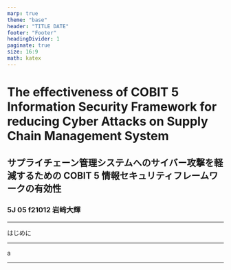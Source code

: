 ```yaml
---
marp: true
theme: "base"
header: "TITLE DATE"
footer: "Footer"
headingDivider: 1
paginate: true
size: 16:9
math: katex
---
```


<!-- _class: lead -->

# The effectiveness of COBIT 5 Information Security Framework for reducing Cyber Attacks on Supply Chain Management System
## サプライチェーン管理システムへのサイバー攻撃を軽減するための COBIT 5 情報セキュリティフレームワークの有効性
### 5J 05 f21012 岩﨑大輝

---

はじめに

---

a

---